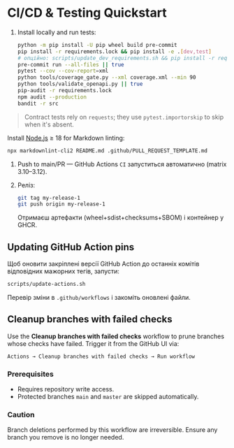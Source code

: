 # CI/CD & Testing Quickstart

1. Install locally and run tests:

    ```bash
    python -m pip install -U pip wheel build pre-commit
    pip install -r requirements.lock && pip install -e .[dev,test]
    # опційно: scripts/update_dev_requirements.sh && pip install -r requirements-dev.txt
    pre-commit run --all-files || true
    pytest --cov --cov-report=xml
    python tools/coverage_gate.py --xml coverage.xml --min 90
    python tools/validate_openapi.py || true
    pip-audit -r requirements.lock
    npm audit --production
    bandit -r src
    ```

> Contract tests rely on `requests`; they use `pytest.importorskip` to skip when it's absent.

Install [Node.js](https://nodejs.org/) ≥ 18 for Markdown linting:

```bash
npx markdownlint-cli2 README.md .github/PULL_REQUEST_TEMPLATE.md
```

1. Push to main/PR — GitHub Actions `CI` запуститься автоматично (matrix 3.10–3.12).

1. Реліз:

    ```bash
    git tag my-release-1
    git push origin my-release-1
    ```

    Отримаєш артефакти (wheel+sdist+checksums+SBOM) і контейнер у GHCR.

## Updating GitHub Action pins

Щоб оновити закріплені версії GitHub Action до останніх комітів
відповідних мажорних тегів, запусти:

```bash
scripts/update-actions.sh
```

Перевір зміни в `.github/workflows` і закоміть оновлені файли.

## Cleanup branches with failed checks

Use the **Cleanup branches with failed checks** workflow to prune branches whose
checks have failed. Trigger it from the GitHub UI via:

```text
Actions → Cleanup branches with failed checks → Run workflow
```

### Prerequisites

* Requires repository write access.
* Protected branches `main` and `master` are skipped automatically.

### Caution

Branch deletions performed by this workflow are irreversible. Ensure any branch
you remove is no longer needed.
